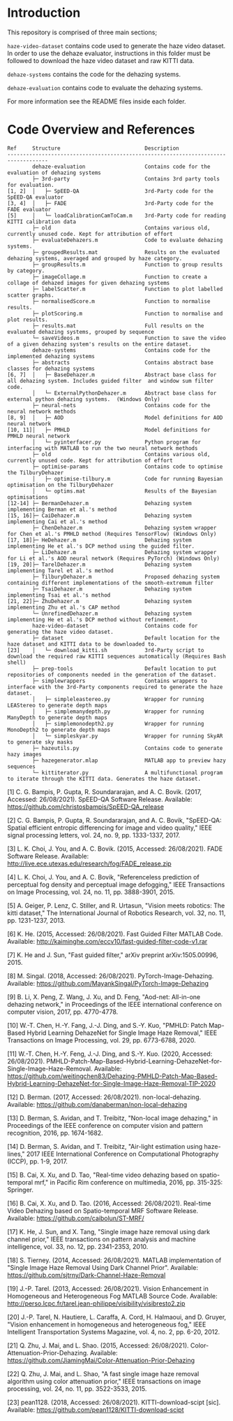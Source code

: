 # Introduction
This repository is comprised of three main sections;

`haze-video-dataset` contains code used to generate the haze video dataset. In order to use the dehaze evaluator, instructions in this folder must be followed to download the haze video dataset and raw KITTI data.

`dehaze-systems` contains the code for the dehazing systems.

`dehaze-evaluation` contains code to evaluate the dehazing systems.

For more information see the README files inside each folder. 

# Code Overview and References
````
Ref		Structure							Description
-----------------------------------------------------------------------------------
		dehaze-evaluation					Contains code for the evaluation of dehazing systems
		├─ 3rd-party						Contains 3rd party tools for evaluation.
[1, 2]	│   ├─ SpEED-QA						3rd-Party code for the SpEED-QA evaluator
[3, 4]	│   ├─ FADE							3rd-Party code for the FADE evaluator
[5]		│   └─ loadCalibrationCamToCam.m	3rd-Party code for reading KITTI calibration data
		├─ old								Contains various old, currently unused code. Kept for attribution of effort
		├─ evaluateDehazers.m				Code to evaluate dehazing systems.
		├─ groupedResults.mat				Results on the evaluated dehazing systems, averaged and grouped by haze category.
		├─ groupResults.m					Function to group results by category.
		├─ imageCollage.m					Function to create a collage of dehazed images for given dehazing systems
		├─ labelScatter.m					Function to plot labelled scatter graphs.
		├─ normalisedScore.m				Function to normalise results.
		├─ plotScoring.m					Function to normalise and plot results.
		├─ results.mat						Full results on the evaluated dehazing systems, grouped by sequence
		└─ saveVideos.m						Function to save the video of a given dehazing system's results on the entire dataset.
		dehaze-systems						Contains code for the implemented dehazing systems
		├─ abstracts						Contains abstract base classes for dehazing systems
[6, 7]	│   ├─ BaseDehazer.m				Abstract base class for all dehazing system. Includes guided filter  and window sum filter code.
		│   └─ ExternalPythonDehazer.m		Abstract base class for external python dehazing systems.  (Windows Only)
		├─ neural-nets						Contains code for the neural network methods
[8, 9] 	│   ├─ AOD							Model definitions for AOD neural network
[10, 11]│   ├─ PMHLD						Model definitions for PMHLD neural network
		│   └─ pyinterfacer.py				Python program for interfacing with MATLAB to run the two neural network methods
		├─ old								Contains various old, currently unused code. Kept for attribution of effort
		├─ optimise-params					Contains code to optimise the TilburyDehazer
		│   ├─ optimise-tilbury.m			Code for running Bayesian optimisation on the TilburyDehazer
		│   └─ optims.mat					Results of the Bayesian optimisations
[12-14]	├─ BermanDehazer.m					Dehazing system implementing Berman et al.'s method
[15, 16]├─ CaiDehazer.m						Dehazing system implementing Cai et al.'s method
		├─ ChenDehazer.m					Dehazing system wrapper for Chen et al.'s PMHLD method (Requires TensorFlow) (Windows Only)
[17, 18]├─ HeDehazer.m						Dehazing system implementing He et al.'s DCP method using the guided filter.
		├─ LiDehazer.m						Dehazing system wrapper for Li et al.'s AOD neural network (Requires PyTorch) (Windows Only)
[19, 20]├─ TarelDehazer.m					Dehazing system implementing Tarel et al.'s method
		├─ TilburyDehazer.m					Proposed dehazing system containing different implementations of the smooth-extremum filter
		├─ TsaiDehazer.m					Dehazing system implementing Tsai et al.'s method
[21, 22]├─ ZhuDehazer.m						Dehazing system implementing Zhu et al.'s CAP method
		└─ UnrefinedDehazer.m				Dehazing system implementing He et al.'s DCP method without refinement.
		haze-video-dataset					Contains code for generating the haze video dataset.
		├─ dataset							Default location for the haze dataset and KITTI data to be downloaded to. 
[23]	│   └─ download_kitti.sh			3rd-Party script to download the required raw KITTI sequences automatically (Requires Bash shell)
		├─ prep-tools						Default location to put repositories of components needed in the generation of the dataset.
		├─ simplewrappers					Contains wrappers to interface with the 3rd-Party components required to generate the haze dataset.
		│   ├─ simpleleastereo.py			Wrapper for running LEAStereo to generate depth maps
		│   ├─ simplemanydepth.py			Wrapper for running ManyDepth to generate depth maps
		│   ├─ simplemonodepth2.py			Wrapper for running MonoDepth2 to generate depth maps
		│   └─ simpleskyar.py				Wrapper for running SkyAR to generate sky masks
		├─ hazeutils.py						Contains code to generate hazy images
		├─ hazegenerator.mlap				MATLAB app to preview hazy sequences
		└─ kittiterator.py					A multifunctional program to iterate through the KITTI data. Generates the haze dataset.
````

[1]	C. G. Bampis, P. Gupta, R. Soundararajan, and A. C. Bovik. (2017, Accessed: 26/08/2021). SpEED-QA Software Release. Available: https://github.com/christosbampis/SpEED-QA_release

[2]	C. G. Bampis, P. Gupta, R. Soundararajan, and A. C. Bovik, "SpEED-QA: Spatial efficient entropic differencing for image and video quality," IEEE signal processing letters, vol. 24, no. 9, pp. 1333-1337, 2017.

[3]	L. K. Choi, J. You, and A. C. Bovik. (2015, Accessed: 26/08/2021). FADE Software Release. Available: http://live.ece.utexas.edu/research/fog/FADE_release.zip

[4]	L. K. Choi, J. You, and A. C. Bovik, "Referenceless prediction of perceptual fog density and perceptual image defogging," IEEE Transactions on Image Processing, vol. 24, no. 11, pp. 3888-3901, 2015.

[5]	A. Geiger, P. Lenz, C. Stiller, and R. Urtasun, "Vision meets robotics: The kitti dataset," The International Journal of Robotics Research, vol. 32, no. 11, pp. 1231-1237, 2013.

[6]	K. He. (2015, Accessed: 26/08/2021). Fast Guided Filter MATLAB Code. Available: http://kaiminghe.com/eccv10/fast-guided-filter-code-v1.rar

[7]	K. He and J. Sun, "Fast guided filter," arXiv preprint arXiv:1505.00996, 2015.

[8]	M. Singal. (2018, Accessed: 26/08/2021). PyTorch-Image-Dehazing. Available: https://github.com/MayankSingal/PyTorch-Image-Dehazing

[9]	B. Li, X. Peng, Z. Wang, J. Xu, and D. Feng, "Aod-net: All-in-one dehazing network," in Proceedings of the IEEE international conference on computer vision, 2017, pp. 4770-4778.

[10]	W.-T. Chen, H.-Y. Fang, J.-J. Ding, and S.-Y. Kuo, "PMHLD: Patch Map-Based Hybrid Learning DehazeNet for Single Image Haze Removal," IEEE Transactions on Image Processing, vol. 29, pp. 6773-6788, 2020.

[11]	W.-T. Chen, H.-Y. Feng, J.-J. Ding, and S.-Y. Kuo. (2020, Accessed: 26/08/2021). PMHLD-Patch-Map-Based-Hybrid-Learning-DehazeNet-for-Single-Image-Haze-Removal. Available: https://github.com/weitingchen83/Dehazing-PMHLD-Patch-Map-Based-Hybrid-Learning-DehazeNet-for-Single-Image-Haze-Removal-TIP-2020

[12]	D. Berman. (2017, Accessed: 26/08/2021). non-local-dehazing. Available: https://github.com/danaberman/non-local-dehazing

[13]	D. Berman, S. Avidan, and T. Treibitz, "Non-local image dehazing," in Proceedings of the IEEE conference on computer vision and pattern recognition, 2016, pp. 1674-1682.

[14]	D. Berman, S. Avidan, and T. Treibitz, "Air-light estimation using haze-lines," 2017 IEEE International Conference on Computational Photography (ICCP), pp. 1-9, 2017.

[15]	B. Cai, X. Xu, and D. Tao, "Real-time video dehazing based on spatio-temporal mrf," in Pacific Rim conference on multimedia, 2016, pp. 315-325: Springer.

[16]	B. Cai, X. Xu, and D. Tao. (2016, Accessed: 26/08/2021). Real-time Video Dehazing based on Spatio-temporal MRF Software Release. Available: https://github.com/caibolun/ST-MRF/

[17]	K. He, J. Sun, and X. Tang, "Single image haze removal using dark channel prior," IEEE transactions on pattern analysis and machine intelligence, vol. 33, no. 12, pp. 2341-2353, 2010.

[18]	S. Tierney. (2014, Accessed: 26/08/2021). MATLAB implementation of "Single Image Haze Removal Using Dark Channel Prior". Available: https://github.com/sjtrny/Dark-Channel-Haze-Removal

[19]	J.-P. Tarel. (2013, Accessed: 26/08/2021). Vision Enhancement in Homogeneous and Heterogeneous Fog MATLAB Source Code. Available: http://perso.lcpc.fr/tarel.jean-philippe/visibility/visibresto2.zip

[20]	J.-P. Tarel, N. Hautiere, L. Caraffa, A. Cord, H. Halmaoui, and D. Gruyer, "Vision enhancement in homogeneous and heterogeneous fog," IEEE Intelligent Transportation Systems Magazine, vol. 4, no. 2, pp. 6-20, 2012.

[21]	Q. Zhu, J. Mai, and L. Shao. (2015, Accessed: 26/08/2021). Color-Attenuation-Prior-Dehazing. Available: https://github.com/JiamingMai/Color-Attenuation-Prior-Dehazing

[22]	Q. Zhu, J. Mai, and L. Shao, "A fast single image haze removal algorithm using color attenuation prior," IEEE transactions on image processing, vol. 24, no. 11, pp. 3522-3533, 2015.

[23]	pean1128. (2018, Accessed: 26/08/2021). KITTI-download-scipt  [sic]. Available: https://github.com/pean1128/KITTI-download-scipt

